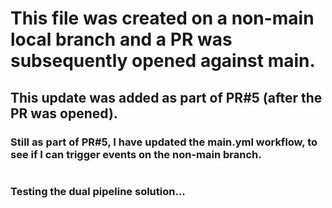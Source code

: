 # This file was created on a non-main local branch and a PR was subsequently opened against main.
## This update was added as part of PR#5 (after the PR was opened).
### Still as part of PR#5, I have updated the main.yml workflow, to see if I can trigger events on the non-main branch.

#

### Testing the dual pipeline solution...
